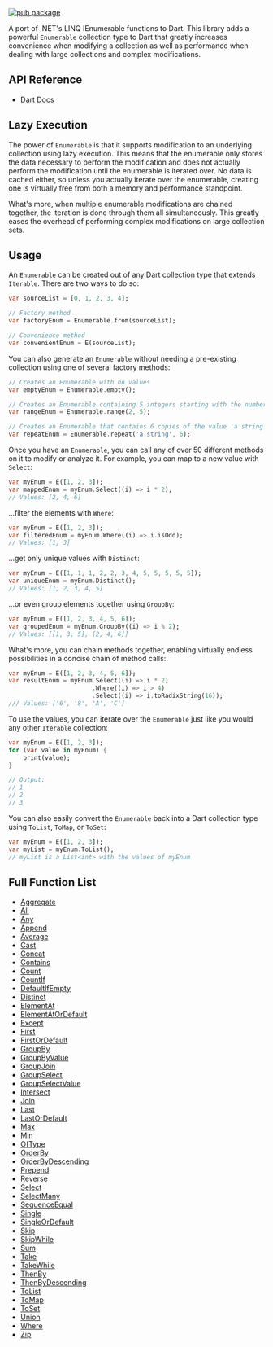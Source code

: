 [![pub package](https://img.shields.io/pub/v/darq.svg)](https://pub.dartlang.org/packages/darq)

A port of .NET's LINQ IEnumerable functions to Dart. This library adds a powerful `Enumerable` collection type to Dart that greatly increases convenience when modifying a collection as well as performance when dealing with large collections and complex modifications.

## API Reference

 - [Dart Docs](https://pub.dev/documentation/darq/latest/darq/darq-library.html)

## Lazy Execution

The power of `Enumerable` is that it supports modification to an underlying collection using lazy execution. This means that the enumerable only stores the data necessary to perform the modification and does not actually perform the modification until the enumerable is iterated over. No data is cached either, so unless you actually iterate over the enumerable, creating one is virtually free from both a memory and performance standpoint.

What's more, when multiple enumerable modifications are chained together, the iteration is done through them all simultaneously. This greatly eases the overhead of performing complex modifications on large collection sets.

## Usage

An `Enumerable` can be created out of any Dart collection type that extends `Iterable`. There are two ways to do so:

```dart
var sourceList = [0, 1, 2, 3, 4];

// Factory method
var factoryEnum = Enumerable.from(sourceList);

// Convenience method
var convenientEnum = E(sourceList);
```

You can also generate an `Enumerable` without needing a pre-existing collection using one of several factory methods:

```dart
// Creates an Enumerable with no values
var emptyEnum = Enumerable.empty();

// Creates an Enumerable containing 5 integers starting with the number 2
var rangeEnum = Enumerable.range(2, 5);

// Creates an Enumerable that contains 6 copies of the value 'a string'
var repeatEnum = Enumerable.repeat('a string', 6);
```

Once you have an `Enumerable`, you can call any of over 50 different methods on it to modify or analyze it. For example, you can map to a new value with `Select`:

```dart
var myEnum = E([1, 2, 3]);
var mappedEnum = myEnum.Select((i) => i * 2);
// Values: [2, 4, 6]
```

...filter the elements with `Where`:

```dart
var myEnum = E([1, 2, 3]);
var filteredEnum = myEnum.Where((i) => i.isOdd);
// Values: [1, 3]
```

...get only unique values with `Distinct`:

```dart
var myEnum = E([1, 1, 1, 2, 2, 3, 4, 5, 5, 5, 5, 5]);
var uniqueEnum = myEnum.Distinct();
// Values: [1, 2, 3, 4, 5]
```

...or even group elements together using `GroupBy`:

```dart
var myEnum = E([1, 2, 3, 4, 5, 6]);
var groupedEnum = myEnum.GroupBy((i) => i % 2);
// Values: [[1, 3, 5], [2, 4, 6]]
```

What's more, you can chain methods together, enabling virtually endless possibilities in a concise chain of method calls:

```dart
var myEnum = E([1, 2, 3, 4, 5, 6]);
var resultEnum = myEnum.Select((i) => i * 2)
                       .Where((i) => i > 4)
                       .Select((i) => i.toRadixString(16));
/// Values: ['6', '8', 'A', 'C']
```

To use the values, you can iterate over the `Enumerable` just like you would any other `Iterable` collection:

```dart
var myEnum = E([1, 2, 3]);
for (var value in myEnum) {
    print(value);
}

// Output:
// 1
// 2
// 3
```

You can also easily convert the `Enumerable` back into a Dart collection type using `ToList`, `ToMap`, or `ToSet`:

```dart
var myEnum = E([1, 2, 3]);
var myList = myEnum.ToList();
// myList is a List<int> with the values of myEnum
```

## Full Function List

 - [Aggregate](https://pub.dev/documentation/darq/latest/darq/Enumerable/Aggregate.html)
 - [All](https://pub.dev/documentation/darq/latest/darq/Enumerable/All.html)
 - [Any](https://pub.dev/documentation/darq/latest/darq/Enumerable/Any.html)
 - [Append](https://pub.dev/documentation/darq/latest/darq/Enumerable/Append.html)
 - [Average](https://pub.dev/documentation/darq/latest/darq/Enumerable/Average.html)
 - [Cast](https://pub.dev/documentation/darq/latest/darq/Enumerable/Cast.html)
 - [Concat](https://pub.dev/documentation/darq/latest/darq/Enumerable/Concat.html)
 - [Contains](https://pub.dev/documentation/darq/latest/darq/Enumerable/Contains.html)
 - [Count](https://pub.dev/documentation/darq/latest/darq/Enumerable/Count.html)
 - [CountIf](https://pub.dev/documentation/darq/latest/darq/Enumerable/CountIf.html)
 - [DefaultIfEmpty](https://pub.dev/documentation/darq/latest/darq/Enumerable/DefaultIfEmpty.html)
 - [Distinct](https://pub.dev/documentation/darq/latest/darq/Enumerable/Distinct.html)
 - [ElementAt](https://pub.dev/documentation/darq/latest/darq/Enumerable/ElementAt.html)
 - [ElementAtOrDefault](https://pub.dev/documentation/darq/latest/darq/Enumerable/ElementAtOrDefault.html)
 - [Except](https://pub.dev/documentation/darq/latest/darq/Enumerable/Except.html)
 - [First](https://pub.dev/documentation/darq/latest/darq/Enumerable/First.html)
 - [FirstOrDefault](https://pub.dev/documentation/darq/latest/darq/Enumerable/FirstOrDefault.html)
 - [GroupBy](https://pub.dev/documentation/darq/latest/darq/Enumerable/GroupBy.html)
 - [GroupByValue](https://pub.dev/documentation/darq/latest/darq/Enumerable/GroupByValue.html)
 - [GroupJoin](https://pub.dev/documentation/darq/latest/darq/Enumerable/GroupJoin.html)
 - [GroupSelect](https://pub.dev/documentation/darq/latest/darq/Enumerable/GroupSelect.html)
 - [GroupSelectValue](https://pub.dev/documentation/darq/latest/darq/Enumerable/GroupSelectValue.html)
 - [Intersect](https://pub.dev/documentation/darq/latest/darq/Enumerable/Intersect.html)
 - [Join](https://pub.dev/documentation/darq/latest/darq/Enumerable/Join.html)
 - [Last](https://pub.dev/documentation/darq/latest/darq/Enumerable/Last.html)
 - [LastOrDefault](https://pub.dev/documentation/darq/latest/darq/Enumerable/LastOrDefault.html)
 - [Max](https://pub.dev/documentation/darq/latest/darq/Enumerable/Max.html)
 - [Min](https://pub.dev/documentation/darq/latest/darq/Enumerable/Min.html)
 - [OfType](https://pub.dev/documentation/darq/latest/darq/Enumerable/OfType.html)
 - [OrderBy](https://pub.dev/documentation/darq/latest/darq/Enumerable/OrderBy.html)
 - [OrderByDescending](https://pub.dev/documentation/darq/latest/darq/Enumerable/OrderByDescending.html)
 - [Prepend](https://pub.dev/documentation/darq/latest/darq/Enumerable/Prepend.html)
 - [Reverse](https://pub.dev/documentation/darq/latest/darq/Enumerable/Reverse.html)
 - [Select](https://pub.dev/documentation/darq/latest/darq/Enumerable/Select.html)
 - [SelectMany](https://pub.dev/documentation/darq/latest/darq/Enumerable/SelectMany.html)
 - [SequenceEqual](https://pub.dev/documentation/darq/latest/darq/Enumerable/SequenceEqual.html)
 - [Single](https://pub.dev/documentation/darq/latest/darq/Enumerable/Single.html)
 - [SingleOrDefault](https://pub.dev/documentation/darq/latest/darq/Enumerable/SingleOrDefault.html)
 - [Skip](https://pub.dev/documentation/darq/latest/darq/Enumerable/Skip.html)
 - [SkipWhile](https://pub.dev/documentation/darq/latest/darq/Enumerable/SkipWhile.html)
 - [Sum](https://pub.dev/documentation/darq/latest/darq/Enumerable/Sum.html)
 - [Take](https://pub.dev/documentation/darq/latest/darq/Enumerable/Take.html)
 - [TakeWhile](https://pub.dev/documentation/darq/latest/darq/Enumerable/TakeWhile.html)
 - [ThenBy](https://pub.dev/documentation/darq/latest/darq/Enumerable/ThenBy.html)
 - [ThenByDescending](https://pub.dev/documentation/darq/latest/darq/Enumerable/ThenByDescending.html)
 - [ToList](https://pub.dev/documentation/darq/latest/darq/Enumerable/ToList.html)
 - [ToMap](https://pub.dev/documentation/darq/latest/darq/Enumerable/ToMap.html)
 - [ToSet](https://pub.dev/documentation/darq/latest/darq/Enumerable/ToSet.html)
 - [Union](https://pub.dev/documentation/darq/latest/darq/Enumerable/Union.html)
 - [Where](https://pub.dev/documentation/darq/latest/darq/Enumerable/Where.html)
 - [Zip](https://pub.dev/documentation/darq/latest/darq/Enumerable/Zip.html)
